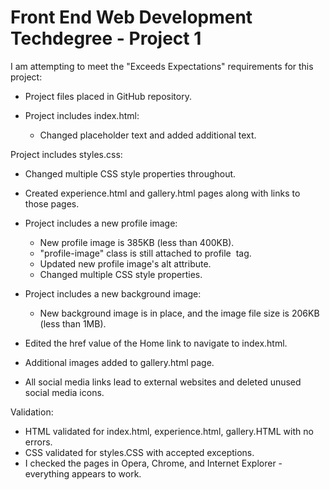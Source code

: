 # Front End Web Development Techdegree - Project 1

I am attempting to meet the "Exceeds Expectations" requirements for this project:

- Project files placed in GitHub repository.

- Project includes index.html:
  - Changed placeholder text and added additional text.

Project includes styles.css:
  - Changed multiple CSS style properties throughout.

- Created experience.html and gallery.html pages along with links to those pages.

- Project includes a new profile image:
  - New profile image is 385KB (less than 400KB).
  - "profile-image" class is still attached to profile <img> tag.
  - Updated new profile image's alt attribute.
  - Changed multiple CSS style properties.

- Project includes a new background image:
  - New background image is in place, and the image file size is 206KB (less than 1MB).

- Edited the href value of the Home link to navigate to index.html.

- Additional images added to gallery.html page.

- All social media links lead to external websites and deleted unused social media icons.

Validation:
  - HTML validated for index.html, experience.html, gallery.HTML with no errors.
  - CSS validated for styles.CSS with accepted exceptions.
  - I checked the pages in Opera, Chrome, and Internet Explorer - everything appears to work.
